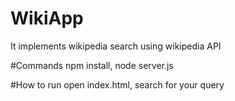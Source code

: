 # WikiApp
It implements wikipedia search using wikipedia API

#Commands
npm install,
node server.js

#How to run
open index.html,
search for your query
